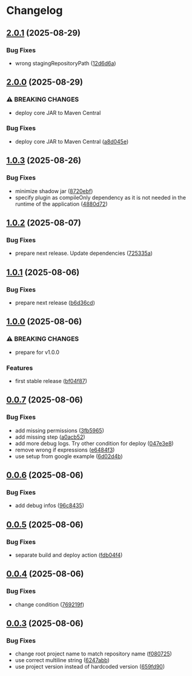 # Changelog

## [2.0.1](https://github.com/rio-cloud/gradle-gdpr-documentation-plugin/compare/v2.0.0...v2.0.1) (2025-08-29)


### Bug Fixes

* wrong stagingRepositoryPath ([12d6d6a](https://github.com/rio-cloud/gradle-gdpr-documentation-plugin/commit/12d6d6a08d39809f32d6df13de7b365c4c642e21))

## [2.0.0](https://github.com/rio-cloud/gradle-gdpr-documentation-plugin/compare/v1.0.3...v2.0.0) (2025-08-29)


### ⚠ BREAKING CHANGES

* deploy core JAR to Maven Central

### Bug Fixes

* deploy core JAR to Maven Central ([a8d045e](https://github.com/rio-cloud/gradle-gdpr-documentation-plugin/commit/a8d045e7126ec88ab2fcdbfea58b9c2511bdbd7d))

## [1.0.3](https://github.com/rio-cloud/gradle-gdpr-documentation-plugin/compare/v1.0.2...v1.0.3) (2025-08-26)


### Bug Fixes

* minimize shadow jar ([8720ebf](https://github.com/rio-cloud/gradle-gdpr-documentation-plugin/commit/8720ebf516e0af65ddc8273650957c782b5bc97c))
* specify plugin as compileOnly dependency as it is not needed in the runtime of the application ([4880d72](https://github.com/rio-cloud/gradle-gdpr-documentation-plugin/commit/4880d722cddeb072424ff5d453d4360de2a5bd7f))

## [1.0.2](https://github.com/rio-cloud/gradle-gdpr-documentation-plugin/compare/v1.0.1...v1.0.2) (2025-08-07)


### Bug Fixes

* prepare next release. Update dependencies ([725335a](https://github.com/rio-cloud/gradle-gdpr-documentation-plugin/commit/725335a93d8cf5ec720d6afeed70e424f6b3461e))

## [1.0.1](https://github.com/rio-cloud/gradle-gdpr-documentation-plugin/compare/v1.0.0...v1.0.1) (2025-08-06)


### Bug Fixes

* prepare next release ([b6d36cd](https://github.com/rio-cloud/gradle-gdpr-documentation-plugin/commit/b6d36cd9d8d6065f9ee9f3adb4723cf3fe201542))

## [1.0.0](https://github.com/rio-cloud/gradle-gdpr-documentation-plugin/compare/v0.0.7...v1.0.0) (2025-08-06)


### ⚠ BREAKING CHANGES

* prepare for v1.0.0

### Features

* first stable release ([bf04f87](https://github.com/rio-cloud/gradle-gdpr-documentation-plugin/commit/bf04f8726320a963258822347b4dfa2cf9f68844))

## [0.0.7](https://github.com/rio-cloud/gradle-gdpr-documentation-plugin/compare/v0.0.6...v0.0.7) (2025-08-06)


### Bug Fixes

* add missing permissions ([3fb5965](https://github.com/rio-cloud/gradle-gdpr-documentation-plugin/commit/3fb596566804ab8c8dbaaca73e9c38093ce4e936))
* add missing step ([a0acb52](https://github.com/rio-cloud/gradle-gdpr-documentation-plugin/commit/a0acb5296a40e89811c65ce21eb0479fa7d03a3a))
* add more debug logs. Try other condition for deploy ([047e3e8](https://github.com/rio-cloud/gradle-gdpr-documentation-plugin/commit/047e3e8f28a7bf40d116b8fcbbd702fd18290422))
* remove wrong if expressions ([e6484f3](https://github.com/rio-cloud/gradle-gdpr-documentation-plugin/commit/e6484f3a2dbbc124ab7137051f1e5cbaed318dc8))
* use setup from google example ([6d02d4b](https://github.com/rio-cloud/gradle-gdpr-documentation-plugin/commit/6d02d4bb25125f9d1e64420f90cdae75b493254d))

## [0.0.6](https://github.com/rio-cloud/gradle-gdpr-documentation-plugin/compare/v0.0.5...v0.0.6) (2025-08-06)


### Bug Fixes

* add debug infos ([96c8435](https://github.com/rio-cloud/gradle-gdpr-documentation-plugin/commit/96c8435c426af2021e84c251f253800f45879a2f))

## [0.0.5](https://github.com/rio-cloud/gradle-gdpr-documentation-plugin/compare/v0.0.4...v0.0.5) (2025-08-06)


### Bug Fixes

* separate build and deploy action ([fdb04f4](https://github.com/rio-cloud/gradle-gdpr-documentation-plugin/commit/fdb04f46b2407c0dc33e0d1073174076e96554ed))

## [0.0.4](https://github.com/rio-cloud/gradle-gdpr-documentation-plugin/compare/v0.0.3...v0.0.4) (2025-08-06)


### Bug Fixes

* change condition ([769219f](https://github.com/rio-cloud/gradle-gdpr-documentation-plugin/commit/769219fe1625ac7a09593553fa70c541890d2c9d))

## [0.0.3](https://github.com/rio-cloud/gradle-gdpr-documentation-plugin/compare/v0.0.2...v0.0.3) (2025-08-06)


### Bug Fixes

* change root project name to match repository name ([f080725](https://github.com/rio-cloud/gradle-gdpr-documentation-plugin/commit/f08072523e0e538620c636f5deeb9d68171d6891))
* use correct multiline string ([6247abb](https://github.com/rio-cloud/gradle-gdpr-documentation-plugin/commit/6247abbe8a04d09738dbe34b0c354abd8fca84e9))
* use project version instead of hardcoded version ([659fd90](https://github.com/rio-cloud/gradle-gdpr-documentation-plugin/commit/659fd90990b192a4d8532edee0fbc517f9ca755b))
